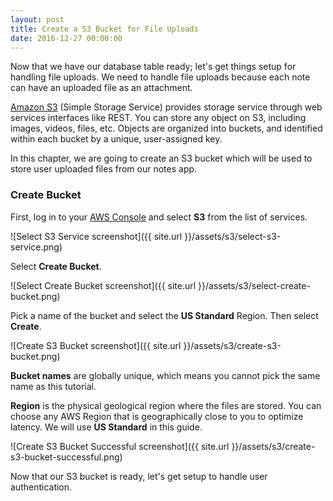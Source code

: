 ```yaml
---
layout: post
title: Create a S3 Bucket for File Uploads
date: 2016-12-27 00:00:00
---
```


Now that we have our database table ready; let's get things setup for handling file uploads. We need to handle file uploads because each note can have an uploaded file as an attachment.

[Amazon S3](https://aws.amazon.com/s3/) (Simple Storage Service) provides storage service through web services interfaces like REST. You can store any object on S3, including images, videos, files, etc. Objects are organized into buckets, and identified within each bucket by a unique, user-assigned key.

In this chapter, we are going to create an S3 bucket which will be used to store user uploaded files from our notes app.

### Create Bucket

First, log in to your [AWS Console](https://console.aws.amazon.com) and select **S3** from the list of services.

![Select S3 Service screenshot]({{ site.url }}/assets/s3/select-s3-service.png)

Select **Create Bucket**.

![Select Create Bucket screenshot]({{ site.url }}/assets/s3/select-create-bucket.png)

Pick a name of the bucket and select the **US Standard** Region. Then select **Create**.

![Create S3 Bucket screenshot]({{ site.url }}/assets/s3/create-s3-bucket.png)

**Bucket names** are globally unique, which means you cannot pick the same name as this tutorial.

**Region** is the physical geological region where the files are stored. You can choose any AWS Region that is geographically close to you to optimize latency. We will use **US Standard** in this guide.

![Create S3 Bucket Successful screenshot]({{ site.url }}/assets/s3/create-s3-bucket-successful.png)

Now that our S3 bucket is ready, let's get setup to handle user authentication.
